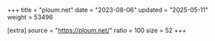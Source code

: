 +++
title = "ploum.net"
date = "2023-08-06"
updated = "2025-05-11"
weight = 53496

[extra]
source = "https://ploum.net/"
ratio = 100
size = 52
+++
